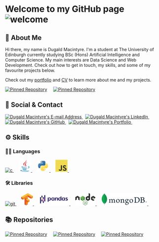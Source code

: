 # Welcome to my GitHub page  <img src="https://raw.githubusercontent.com/arasgungore/arasgungore/main/gifs/waving_hand.gif" alt="welcome" width="33" height="33" />


## 👤 About Me

Hi there, my name is Dugald Macintyre. I'm a student at The University of Edinburgh currently studying BSc (Hons) Artificial Intelligence and Computer Science. My main interests are Data Science and Web Development. 
Check out how to get in touch, my skills, and some of my favourite projects below.


Check out my [portfolio](https://DugaldMacintyre.github.io) and [CV](https://github.com/DugaldMacintyre/cv) to learn more about me and my projects.

[![Pinned Repository](https://github-readme-stats.vercel.app/api/pin/?username=DugaldMacintyre&repo=cv)](https://github.com/DugaldMacintyre/cv)
&nbsp; &nbsp;
[![Pinned Repository](https://github-readme-stats.vercel.app/api/pin/?username=DugaldMacintyre&repo=DugaldMacintyre.github.io)](https://github.com/DugaldMacintyre/DugaldMacintyre.github.io)


## 📇 Social & Contact

<div align="left">
  <a href="mailto:dugald.e.macintyre@gmail.com" target="_blank" rel="noreferrer"> <img alt="Dugald Macintyre's E-mail Address" src="https://img.shields.io/badge/E&#8209;mail-D14836?style=for-the-badge&logo=gmail&logoColor=white" /> </a>
  &nbsp;
  <a href="https://www.linkedin.com/in/dugaldmacintyre" target="_blank" rel="noreferrer"> <img alt="Dugald Macintyre's LinkedIn" src="https://img.shields.io/badge/LinkedIn-0077B5?style=for-the-badge&logo=linkedin&logoColor=white" /> </a>
  &nbsp;
  <a href="https://github.com/DugaldMacintyre" target="_blank" rel="noreferrer"> <img alt="Dugald Macintyre's GitHub" src="https://img.shields.io/badge/GitHub-100000?style=for-the-badge&logo=github&logoColor=white" /> </a>
  &nbsp;
  <a href="https://DugaldMacintyre.github.io" target="_blank" rel="noreferrer"> <img alt="Dugald Macintyre's Portfolio" src="https://img.shields.io/badge/Portfolio-08203A?style=for-the-badge&logo=About.me&logoColor=white" /> </a>
  &nbsp;
</div>




## ⚙ Skills

### 👨‍💻 Languages

<div align="left">
  <a href="https://www.cprogramming.com" target="_blank" rel="noreferrer"> <img src="https://raw.githubusercontent.com/arasgungore/arasgungore/main/icons/c.svg" alt="c" width="40" height="40" /> </a>
  &nbsp; &nbsp;
  <a href="https://www.java.com" target="_blank" rel="noreferrer"> <img src="https://raw.githubusercontent.com/devicons/devicon/master/icons/java/java-original.svg" alt="java" width="40" height="40" /> </a>
  &nbsp; &nbsp;
  <a href="https://www.python.org" target="_blank" rel="noreferrer"> <img src="https://raw.githubusercontent.com/devicons/devicon/master/icons/python/python-original.svg" alt="python" width="40" height="40" /> </a>
  &nbsp; &nbsp;
  <a href="https://developer.mozilla.org/en-US/docs/Web/JavaScript" target="_blank" rel="noreferrer"> <img src="https://raw.githubusercontent.com/devicons/devicon/master/icons/javascript/javascript-original.svg" alt="javascript" width="40" height="40" /> </a>
  &nbsp; &nbsp;
</div>



### 🛠 Libraries

<div align="left">
  <a href="https://git-scm.com" target="_blank" rel="noreferrer"> <img alt="git" src="https://raw.githubusercontent.com/arasgungore/arasgungore/main/icons/git.svg" width=40 height=40/> </a>
  &nbsp; &nbsp;
  <a href="https://www.tensorflow.org/" target="_blank" rel="noreferrer"> <img alt="tensorflow" src="/images/Tensorflow_logo.svg.png" height=40/> </a>
  &nbsp; &nbsp;
  <a href="https://pandas.pydata.org/" target="_blank" rel="noreferrer"> <img alt="pandas" src="/images/Pandas_logo.svg.png" height=40/> </a>
  &nbsp; &nbsp;
  <a href="https://nodejs.org/en" target="_blank" rel="noreferrer"> <img alt="node" src="/images/1180px-Node.js_logo.svg.png" height=40/> </a>
  &nbsp; &nbsp;
  <a href="https://www.mongodb.com/cloud/atlas/lp/try4?adgroup=142438572381&cq_cmp=19609110867&gad=1" target="_blank" rel="noreferrer"> <img alt="mongodb" src="/images/MongoDB_Logo.svg.png" height=40/> </a>
  &nbsp; &nbsp;
</div>

## 📚 Repositories

[![Pinned Repository](https://github-readme-stats.vercel.app/api/pin/?username=DugaldMacintyre&repo=trading)](https://github.com/DugaldMacintyre/trading)
&nbsp; &nbsp;
[![Pinned Repository](https://github-readme-stats.vercel.app/api/pin/?username=DugaldMacintyre&repo=Airbnb-Prices-in-Edinburgh)](https://github.com/DugaldMacintyre/Airbnb-Prices-in-Edinburgh)
&nbsp; &nbsp;
[![Pinned Repository](https://github-readme-stats.vercel.app/api/pin/?username=DugaldMacintyre&repo=Movie-Recommender)](https://github.com/DugaldMacintyre/Movie-Recommender)
&nbsp; &nbsp;

